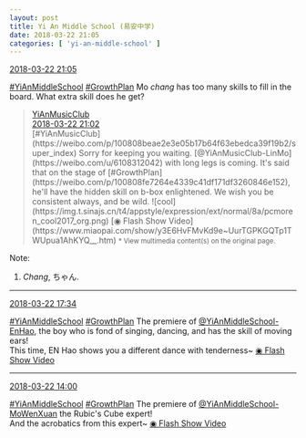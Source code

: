 ```yaml
---
layout: post
title: Yi An Middle School (易安中学)
date: 2018-03-22 21:05
categories: [ 'yi-an-middle-school' ]
---
```


<div class="weibo-info">
  <a href="https://weibo.com/6074218720/G8AJDpAAe">2018-03-22 21:05</a>
</div>

[#YiAnMiddleSchool](https://weibo.com/p/100808e5c67e0668537d4caddefd946dcff208/super_index) [#GrowthPlan](https://weibo.com/p/100808fe7264e4339c41df171df3260846e152) Mo *chang* has too many skills to fill in the board. What extra skill does he get?

<!-- more -->

> <div class="weibo-post-name">
>   <a href="https://weibo.com/u/6094546964">YiAnMusicClub</a>
> </div>
> <div class="weibo-info">
>   <a href="https://weibo.com/6094546964/G8AID2IeV">2018-03-22 21:02</a>
> </div>
> [#YiAnMusicClub](https://weibo.com/p/100808beae2e3e05b17b64f63ebedca39f19b2/super_index) Sorry for keeping you waiting. [@YiAnMusicClub-LinMo](https://weibo.com/u/6108312042) with long legs is coming. It's said that on the stage of [#GrowthPlan](https://weibo.com/p/100808fe7264e4339c41df171df3260846e152), he'll have the hidden skill on b-box enlightened. We wish you be consistent always, and be wild. ![cool](https://img.t.sinajs.cn/t4/appstyle/expression/ext/normal/8a/pcmoren_cool2017_org.png) [◉ Flash Show Video](https://www.miaopai.com/show/y3E6HvFMvKd9e~UurTGPKGQTp1TWUpua1AhKYQ__.htm)  
> <small>* View multimedia content(s) on the original page.</small>

Note:
1. *Chang*, ちゃん.

---

<div class="weibo-info">
  <a href="https://weibo.com/6074218720/G8zm1arXm">2018-03-22 17:34</a>
</div>

[#YiAnMiddleSchool](https://weibo.com/p/100808e5c67e0668537d4caddefd946dcff208/super_index) [#GrowthPlan](https://weibo.com/p/100808fe7264e4339c41df171df3260846e152) The premiere of [@YiAnMiddleSchool-EnHao](https://weibo.com/u/6346318257), the boy who is fond of singing, dancing, and has the skill of moving ears!  
This time, EN Hao shows you a different dance with tenderness~ [◉ Flash Show Video](https://www.miaopai.com/show/oyFvCZmamlE46OLOypzIiZXLecK-KVwBjtB8Yg__.htm)

---

<div class="weibo-info">
  <a href="https://weibo.com/6074218720/G8xX0FKMO">2018-03-22 14:00</a>
</div>

[#YiAnMiddleSchool](https://weibo.com/p/100808e5c67e0668537d4caddefd946dcff208/super_index) [#GrowthPlan](https://weibo.com/p/100808fe7264e4339c41df171df3260846e152) The premiere of [@YiAnMiddleSchool-MoWenXuan](https://weibo.com/u/6505418468) the Rubic's Cube expert!  
And the acrobatics from this expert~ [◉ Flash Show Video](https://www.miaopai.com/show/YvmweLQzi4LdQITqTUiIS21-PRLQhQobaGMwSw__.htm)
